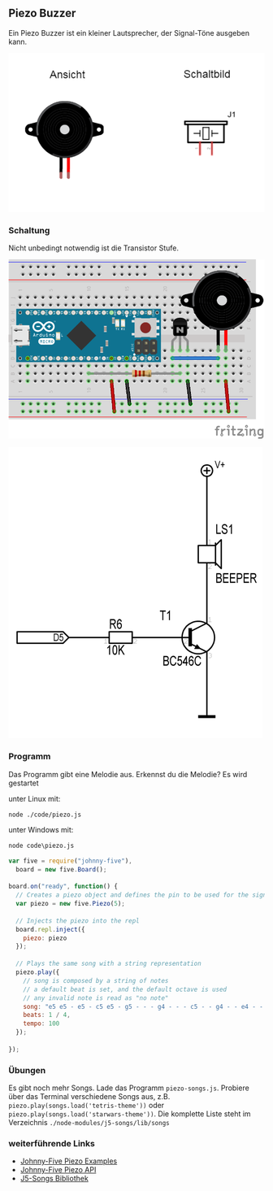 ## Piezo Buzzer

Ein Piezo Buzzer ist ein kleiner Lautsprecher, der Signal-Töne ausgeben kann. 

![Piezo](../../images/parts/piezo.png "Piezo")

### Schaltung

Nicht unbedingt notwendig ist die Transistor Stufe.

![Verdrahtung](../../images/circ/piezo_Steckplatine.png "Verdrahtung")

![Schaltplan](../../images/circ/piezo-schematic.png "Schaltplan")

### Programm

Das Programm gibt eine Melodie aus. Erkennst du die Melodie? Es wird gestartet

unter Linux mit: 

```
node ./code/piezo.js
```

unter Windows mit:

```
node code\piezo.js
```

```javascript
var five = require("johnny-five"),
  board = new five.Board();

board.on("ready", function() {
  // Creates a piezo object and defines the pin to be used for the signal
  var piezo = new five.Piezo(5);

  // Injects the piezo into the repl
  board.repl.inject({
    piezo: piezo
  });

  // Plays the same song with a string representation
  piezo.play({
    // song is composed by a string of notes
    // a default beat is set, and the default octave is used
    // any invalid note is read as "no note"
    song: "e5 e5 - e5 - c5 e5 - g5 - - - g4 - - - c5 - - g4 - - e4 - - a4 - b4 - a#4 a4 - g4 e5 g5 a5 - f5 g5 - e5 - c5 d5 b4 - - c5 - - g4 - - e4 - - a4 - b4 - a#4 a4 - g4 e5 g5 a5 - f5 g5 - e5 - c5 d5 b4 - -",
    beats: 1 / 4,
    tempo: 100
  });

});
```
### Übungen

Es gibt noch mehr Songs. Lade das Programm ```piezo-songs.js```. Probiere über das Terminal verschiedene Songs aus, z.B. ```piezo.play(songs.load('tetris-theme'))``` oder ```piezo.play(songs.load('starwars-theme'))```. Die komplette Liste steht im Verzeichnis ```./node-modules/j5-songs/lib/songs```

### weiterführende Links

* [Johnny-Five Piezo Examples](http://johnny-five.io/examples/piezo/)
* [Johnny-Five Piezo API](http://johnny-five.io/api/piezo/)
* [J5-Songs Bibliothek](https://www.npmjs.com/package/j5-songs)
